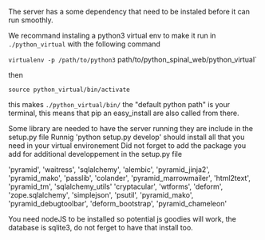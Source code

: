 The server has a some dependency that need to be instaled before it can run smoothly.

We recommand instaling a python3 virtual env to make it run in `./python_virtual` with the following command

```virtualenv -p /path/to/python3``` path/to/python_spinal_web/python_virtual`

then

```source python_virtual/bin/activate```

this makes `./python_virtual/bin/` the "default python path" is your terminal, this means that pip an easy_install are also called from there.

Some library are needed to have the server running they are include in the setup.py file
Runnig 'python setup.py develop' should install all that you need in your virtual environement
Did not forget to add the package you add for additional developpement in the setup.py file


'pyramid',
'waitress',
'sqlalchemy',
'alembic',
'pyramid_jinja2',
'pyramid_mako',
'passlib',
'colander',
'pyramid_marrowmailer',
'html2text',
'pyramid_tm',
'sqlalchemy_utils'
'cryptacular',
'wtforms',
'deform',
'zope.sqlalchemy',
'simplejson',
'psutil',
'pyramid_mako',
'pyramid_debugtoolbar',
'deform_bootstrap',
'pyramid_chameleon'



You need nodeJS to be installed so potential js goodies will work, the database is sqlite3, do not ferget to have that install too.
